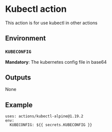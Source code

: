 # Kubectl action

This action is for use kubectl in other actions

## Environment

### `KUBECONFIG`

**Mandatory**: The kubernetes config file in base64

## Outputs

None

## Example
```
uses: actions/kubectl-alpine@1.19.2
env:
  KUBECONFIG: ${{ secrets.KUBECONFIG }}
```